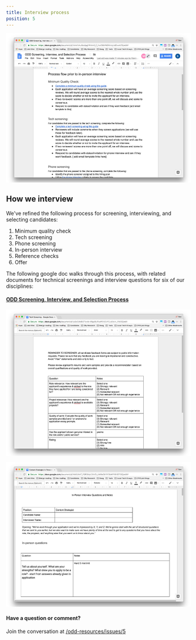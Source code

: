 ```yaml
---
title: Interview process
position: 5
---
```


![interview-process-doc.jpg](/assets/img/projects/becoming-odd/interview-process-doc.jpg)

## How we interview

We've refined the following process for screening, interviewing, and selecting candidates:

1. Minimum quality check
2. Tech screening
3. Phone screening
4. In-person interview
5. Reference checks
6. Offer

The following google doc walks through this process, with related documents for technical screenings and interview questions for six of our disciplines:
#### [ODD Screening, Interview, and Selection Process](https://docs.google.com/document/d/1AmVVAu8IvsjogYR4mnf_C_YxvD8bPKSRHzyUdDvwhZ8/edit?usp=sharing)

![odd-screener-guide.jpg](/assets/img/projects/becoming-odd/odd-screener-guide.jpg)

![odd-interview-guide.jpg](/assets/img/projects/becoming-odd/odd-interview-guide.jpg)




#### Have a question or comment?
Join the conversation at [/odd-resources/issues/5](https://github.com/cityofaustin/odd-resources/issues/5)
